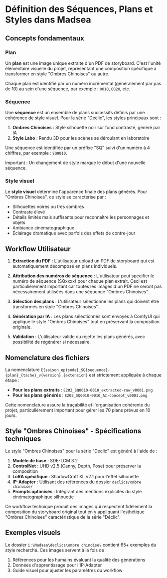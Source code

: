 # Définition des Séquences, Plans et Styles dans Madsea

## Concepts fondamentaux

### Plan

Un **plan** est une image unique extraite d'un PDF de storyboard. C'est l'unité élémentaire visuelle du projet, représentant une composition spécifique à transformer en style "Ombres Chinoises" ou autre.

Chaque plan est identifié par un numéro incrémental (généralement par pas de 10) au sein d'une séquence, par exemple : `0010`, `0020`, etc.

### Séquence

Une **séquence** est un ensemble de plans successifs définis par une cohérence de style visuel. Pour la série "Déclic", les styles principaux sont :

1. **Ombres Chinoises** : Style silhouette noir sur fond contrasté, généré par IA
2. **Style Labo** : Rendu 3D pour les scènes se déroulant en laboratoire

Une séquence est identifiée par un préfixe "SQ" suivi d'un numéro à 4 chiffres, par exemple : `SQ0010`.

Important : Un changement de style marque le début d'une nouvelle séquence.

### Style visuel

Le **style visuel** détermine l'apparence finale des plans générés. Pour "Ombres Chinoises", ce style se caractérise par :

- Silhouettes noires ou très sombres
- Contraste élevé
- Détails limités mais suffisants pour reconnaître les personnages et objets
- Ambiance cinématographique
- Éclairage dramatique avec parfois des effets de contre-jour

## Workflow Utilisateur

1. **Extraction du PDF** : L'utilisateur upload un PDF de storyboard qui est automatiquement décomposé en plans individuels.

2. **Attribution des numéros de séquence** : L'utilisateur peut spécifier le numéro de séquence (SQxxxx) pour chaque plan extrait. Ceci est particulièrement important car toutes les images d'un PDF ne seront pas nécessairement utilisées dans une séquence "Ombres Chinoises".

3. **Sélection des plans** : L'utilisateur sélectionne les plans qui doivent être transformés en style "Ombres Chinoises".

4. **Génération par IA** : Les plans sélectionnés sont envoyés à ComfyUI qui applique le style "Ombres Chinoises" tout en préservant la composition originale.

5. **Validation** : L'utilisateur valide ou rejette les plans générés, avec possibilité de régénérer si nécessaire.

## Nomenclature des fichiers

La nomenclature `E{saison_episode}_SQ{sequence}-{plan}_{tache}_v{version}.{extension}` est strictement appliquée à chaque étape :

- **Pour les plans extraits** : `E202_SQ0010-0010_extracted-raw_v0001.png`
- **Pour les plans générés** : `E202_SQ0010-0010_AI-concept_v0001.png`

Cette nomenclature assure la traçabilité et l'organisation cohérente du projet, particulièrement important pour gérer les 70 plans prévus en 10 jours.

## Style "Ombres Chinoises" - Spécifications techniques

Le style "Ombres Chinoises" pour la série "Déclic" est généré à l'aide de :

1. **Modèle de base** : SDE-LCM 3.2
2. **ControlNet** : UHD v2.5 (Canny, Depth, Pose) pour préserver la composition
3. **LoRA spécifique** : ShadowCraft XL v2.1 pour l'effet silhouette
4. **IP-Adapter** : Utilisant des références du dossier `declics/ombre chinoise/`
5. **Prompts optimisés** : Intégrant des mentions explicites du style cinématographique silhouette

Ce workflow technique produit des images qui respectent fidèlement la composition du storyboard original tout en y appliquant l'esthétique "Ombres Chinoises" caractéristique de la série "Déclic".

## Exemples visuels

Le dossier `i:\Madsea\declics\ombre chinoise\` contient 65+ exemples du style recherché. Ces images servent à la fois de :

1. Références pour les humains évaluant la qualité des générations
2. Données d'apprentissage pour l'IP-Adapter
3. Guide visuel pour ajuster les paramètres du workflow